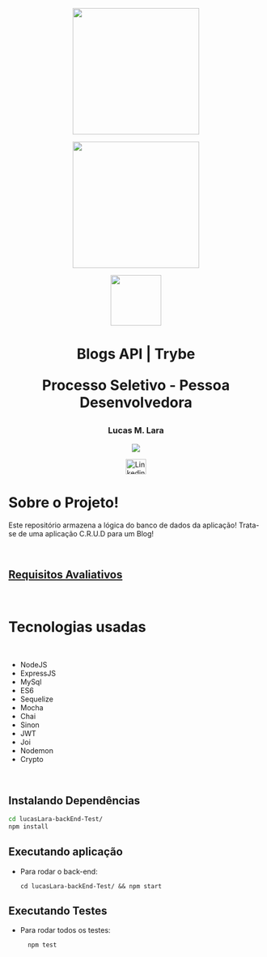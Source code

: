 <p align="center"><img width='250px' src='https://www.vectorlogo.zone/logos/mysql/mysql-official.svg' />
<p align="center"><img width='250px' src='https://www.vectorlogo.zone/logos/sequelizejs/sequelizejs-ar21.svg' />
<p align="center"><img width='100px' src='https://icon-library.com/images/node-js-icon/node-js-icon-11.jpg' />


<h1 align="center"> Blogs API | Trybe 

Processo Seletivo - Pessoa Desenvolvedora </h1>  </p>

<h3 align="center">Lucas M. Lara</h3>
<p align="center"> <a align="center" href="https://github.com/LucasMLara">
<img align="center" src="https://img.shields.io/github/followers/LucasMLara?label=Follow&style=social">
</a> <p>

<p align="center">
<a href="https://www.linkedin.com/in/lucasmlara/" target="blank"><img align="center" src="https://raw.githubusercontent.com/rahuldkjain/github-profile-readme-generator/master/src/images/icons/Social/linked-in-alt.svg" alt="Linkedin Lucas Lara" height="30" width="40" /></a>
</p>


# Sobre o Projeto!
Este repositório armazena a lógica do banco de dados da aplicação! Trata-se de uma aplicação C.R.U.D para  um Blog!

<br>

## [Requisitos Avaliativos](https://github.com/betrybe/backend-test)

<br>

# Tecnologias usadas
<br>

- NodeJS
- ExpressJS
- MySql
- ES6
- Sequelize
- Mocha
- Chai
- Sinon
- JWT
- Joi
- Nodemon
- Crypto


<br>

## Instalando Dependências

```bash
cd lucasLara-backEnd-Test/ 
npm install
``` 

## Executando aplicação

* Para rodar o back-end:

  ```
  cd lucasLara-backEnd-Test/ && npm start
  ```

## Executando Testes

* Para rodar todos os testes:

  ```
    npm test
  ```
